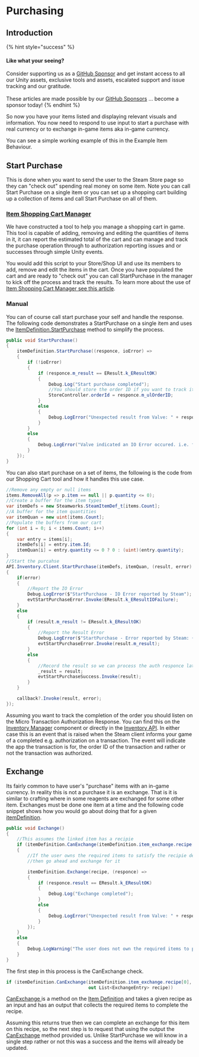 # Purchasing

## Introduction

{% hint style="success" %}
#### Like what your seeing?

Consider supporting us as a [GitHub Sponsor](../../../../../company/become-a-sponsor.md) and get instant access to all our Unity assets, exclusive tools and assets, escalated support and issue tracking and our gratitude.\
\
These articles are made possible by our [GitHub Sponsors](https://github.com/sponsors/heathen-engineering) ... become a sponsor today!
{% endhint %}

So now you have your items listed and displaying relevant visuals and information. You now need to respond to use input to start a purchase with real currency or to exchange in-game items aka in-game currency.

You can see a simple working example of this in the Example Item Behaviour.

## Start Purchase

This is done when you want to send the user to the Steam Store page so they can "check out" spending real money on some item. Note you can call Start Purchase on a single item or you can set up a shopping cart building up a collection of items and call Start Purchase on all of them.

### [Item Shopping Cart Manager](../../../for-unity-game-engine/components/item-shopping-cart-manager.md)

We have constructed a tool to help you manage a shopping cart in game. This tool is capable of adding, removing and editing the quantities of items in it, it can report the estimated total of the cart and can manage and track the purchase operation through to authorization reporting issues and or successes through simple Unity events.

You would add this script to your Store/Shop UI and use its members to add, remove and edit the items in the cart. Once you have populated the cart and are ready to "check out" you can call StartPurchase in the manager to kick off the process and track the results. To learn more about the use of [Item Shopping Cart Manager see this article](../../../for-unity-game-engine/components/item-shopping-cart-manager.md).

### Manual

You can of course call start purchase your self and handle the response. The following code demonstrates a StartPurchase on a single item and uses the [ItemDefinition.StartPurchase](../../../for-unity-game-engine/scriptable-objects/item-definition.md#start-purchase) method to simplify the process.

```csharp
public void StartPurchase()
{
    itemDefinition.StartPurchase((responce, ioError) =>
    {
        if (!ioError)
        {
            if (responce.m_result == EResult.k_EResultOK)
            {
                Debug.Log("Start purchase completed");
                //You should store the order ID if you want to track its completion
                StoreController.orderId = responce.m_ulOrderID;
            }
            else
            {
                Debug.LogError("Unexpected result from Valve: " + responce.m_result);
            }
        }
        else
        {
            Debug.LogError("Valve indicated an IO Error occured. i.e. failed to start the process at all.");
        }
    });
}
```

You can also start purchase on a set of items, the following is the code from our Shopping Cart tool and how it handles this use case.

```csharp
//Remove any empty or null items
items.RemoveAll(p => p.item == null || p.quantity <= 0);
//Create a buffer for the item types
var itemDefs = new Steamworks.SteamItemDef_t[items.Count];
//A buffer for the item quantities
var itemQuan = new uint[items.Count];
//Populate the buffers from our cart
for (int i = 0; i < items.Count; i++)
{
    var entry = items[i];
    itemDefs[i] = entry.item.Id;
    itemQuan[i] = entry.quantity <= 0 ? 0 : (uint)(entry.quantity);
}
//Start the purcahse
API.Inventory.Client.StartPurchase(itemDefs, itemQuan, (result, error) =>
{
    if(error)
    {
        //Report the IO Error
        Debug.LogError($"StartPurchase - IO Error reported by Steam");
        evtStartPurchaseError.Invoke(EResult.k_EResultIOFailure);
    }
    else
    {
        if (result.m_result != EResult.k_EResultOK)
        {
            //Report the Result Error
            Debug.LogError($"StartPurchase - Error reported by Steam: {result.m_result}");
            evtStartPurchaseError.Invoke(result.m_result);
        }
        else
        {
            //Record the result so we can process the auth responce later
            _result = result;
            evtStartPurchaseSuccess.Invoke(result);
        }
    }

    callback?.Invoke(result, error);
});
```

Assuming you want to track the completion of the order you should listen on the Micro Transaction Authorization Response. You can find this on the [Inventory Manager](../../../for-unity-game-engine/components/inventory-manager.md#evttransactionresponce) component or directly in the [Inventory API](../../../api/inventory.md#eventsteammicrotransactionauthorizationresponce). In either case this is an event that is raised when the Steam client informs your game of a completed e.g. authorization on a transaction. The event will indicate the app the transaction is for, the order ID of the transaction and rather or not the transaction was authorized.

## Exchange

Its fairly common to have user's "purchase" items with an in-game currency. In reality this is not a purchase it is an exchange. That is it is similar to crafting where in some reagents are exchanged for some other item. Exchanges must be done one item at a time and the following code snippet shows how you would go about doing that for a given [itemDefinition](../../../for-unity-game-engine/scriptable-objects/item-definition.md).

```csharp
public void Exchange()
{
    //This assumes the linked item has a recipie
    if (itemDefinition.CanExchange(itemDefinition.item_exchange.recipe[0], out List<ExchangeEntry> recipe))
    {
        //If the user owns the required items to satisfy the recipie defined in the first index of the recipies 
        //then go ahead and exchange for it

        itemDefinition.Exchange(recipe, (responce) =>
        {
            if (responce.result == EResult.k_EResultOK)
            {
                Debug.Log("Exchange completed");
            }
            else
            {
                Debug.LogError("Unexpected result from Valve: " + responce.result);
            }
        });
    }
    else
    {
        Debug.LogWarning("The user does not own the required items to perform this exchange");
    }
}
```

The first step in this process is the CanExchange check.

```csharp
if (itemDefinition.CanExchange(itemDefinition.item_exchange.recipe[0],
                               out List<ExchangeEntry> recipe))
```

[CanExchange ](../../../for-unity-game-engine/scriptable-objects/item-definition.md#can-exchange)is a method on the [Item Definition](../../../for-unity-game-engine/scriptable-objects/item-definition.md) and takes a given recipe as an input and has an output that collects the required items to complete the recipe.

Assuming this returns true then we can complete an exchange for this item on this recipe, so the next step is to request that using the output the [CanExchange](../../../for-unity-game-engine/scriptable-objects/item-definition.md#can-exchange) method provided us. Unlike StartPurchase we will know in a single step rather or not this was a success and the items will already be updated.
